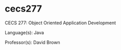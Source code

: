 # cecs277

CECS 277: Object Oriented Application Development

Language(s): Java

Professor(s): David Brown
